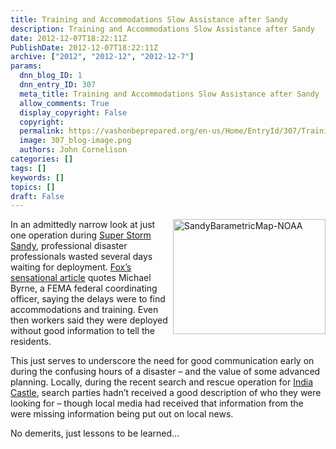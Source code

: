 ```yaml
---
title: Training and Accommodations Slow Assistance after Sandy
description: Training and Accommodations Slow Assistance after Sandy
date: 2012-12-07T18:22:11Z
PublishDate: 2012-12-07T18:22:11Z
archive: ["2012", "2012-12", "2012-12-7"]
params:
  dnn_blog_ID: 1
  dnn_entry_ID: 307
  meta_title: Training and Accommodations Slow Assistance after Sandy
  allow_comments: True
  display_copyright: False
  copyright:
  permalink: https://vashonbeprepared.org/en-us/Home/EntryId/307/Training-and-Accommodations-Slow-Assistance-after-Sandy
  image: 307_blog-image.png
  authors: John Cornelison
categories: []
tags: []
keywords: []
topics: []
draft: False
---
```


<p><a href="./images/307/Windows-Live-Writer-b9a15c7bc1af_8AB3-SandyBarametricMap-NOAA_2.jpg"><img style="background-image: none; border-right-width: 0px; margin: 0px 0px 5px 5px; padding-left: 0px; padding-right: 0px; display: inline; float: right; border-top-width: 0px; border-bottom-width: 0px; border-left-width: 0px; padding-top: 0px" title="SandyBarametricMap-NOAA" border="0" alt="SandyBarametricMap-NOAA" align="right" src="./images/307/Windows-Live-Writer-b9a15c7bc1af_8AB3-SandyBarametricMap-NOAA_thumb.jpg" width="244" height="184" /></a>In an admittedly narrow look at just one operation during <a href="http://www.erh.noaa.gov/rnk/events/2012/Sandy/summary.php" target="_blank">Super Storm Sandy</a>, professional disaster professionals wasted several days waiting for deployment. <a href="http://www.foxnews.com/us/2012/12/07/exclusive-fema-teams-told-to-ightsee-as-sandy-victims-suffered/" target="_blank">Fox’s sensational article</a> quotes Michael Byrne, a FEMA federal coordinating officer, saying the delays were to find accommodations and training. Even then workers said they were deployed without good information to tell the residents.</p>  <p>This just serves to underscore the need for good communication early on during the confusing hours of a disaster – and the value of some advanced planning. Locally, during the recent search and rescue operation for <a href="http://www.pnwlocalnews.com/breaking_news/179824571.html" target="_blank">India Castle</a>, search parties hadn’t received a good description of who they were looking for – though local media had received that information from the were missing information being put out on local news.</p>  <p>No demerits, just lessons to be learned…</p>
